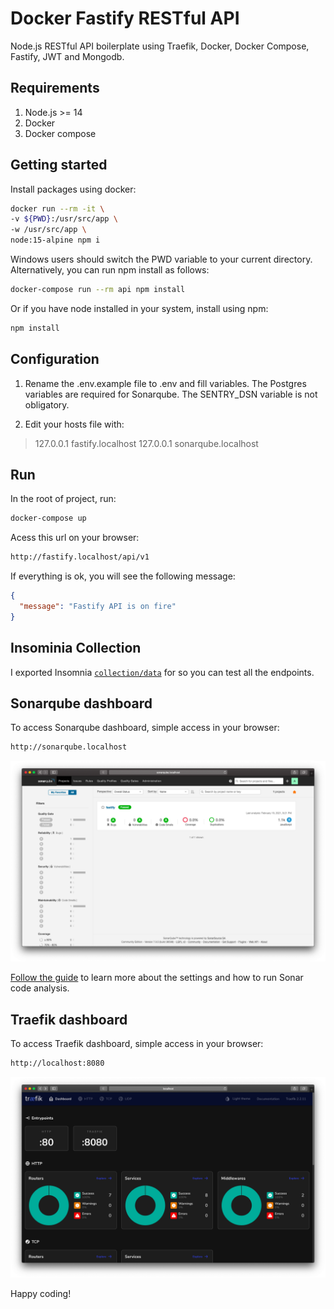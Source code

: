 # Docker Fastify RESTful API

Node.js RESTful API boilerplate using Traefik, Docker, Docker Compose, Fastify, JWT and Mongodb.

## Requirements
1. Node.js >= 14
2. Docker
3. Docker compose

## Getting started

Install packages using docker:

```sh
docker run --rm -it \
-v ${PWD}:/usr/src/app \
-w /usr/src/app \
node:15-alpine npm i
```

Windows users should switch the PWD variable to your current directory. Alternatively, you can run npm install as follows:

```sh
docker-compose run --rm api npm install
```

Or if you have node installed in your system, install using npm:

```sh
npm install
```

## Configuration

1. Rename the .env.example file to .env and fill variables. The Postgres variables are required for Sonarqube. The SENTRY_DSN variable is not obligatory.

2. Edit your hosts file with:
  >127.0.0.1 fastify.localhost
  >127.0.0.1 sonarqube.localhost

## Run

In the root of project, run:

```sh
docker-compose up
```

Acess this url on your browser:

```sh
http://fastify.localhost/api/v1
```

If everything is ok, you will see the following message:

```json
{
  "message": "Fastify API is on fire"
}
```

## Insominia Collection

I exported Insomnia [`collection/data`](insomnia_2021-02-07.json) for so you can test all the endpoints.

## Sonarqube dashboard

To access Sonarqube dashboard, simple access in your browser:

```sh
http://sonarqube.localhost
```

![](/sonarqube.png)

[Follow the guide](SONARQUBE.md) to learn more about the settings and how to run Sonar code analysis.

## Traefik dashboard

To access Traefik dashboard, simple access in your browser:

```sh
http://localhost:8080
```

![](/traefik.png)

Happy coding!
